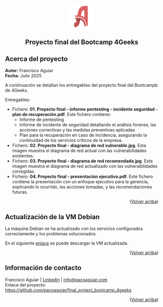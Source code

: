<!-- 
Entrega del proyecto final del Bootcamp 4Geeks 
Autor: Francisco Aguiar
Fecha: julio 2025
-->
<a id="readme-top"></a>

<!-- PROJECT LOGO -->
<br />
<div align="center">
  <a href="https://github.com/othneildrew/Best-README-Template">
    <img src="images/logo_ati.png" alt="Logo" width="80" height="80">
  </a>
  <h2 align="center">Proyecto final del Bootcamp 4Geeks</h2>
</div>

## Acerca del proyecto

<strong>Autor:</strong> Francisco Aguiar
<br>
<strong>Fecha:</strong> Julio 2025
<br>

A continuación se detallan los entregables del proyecto final del Bootcampb de 4Geeks.

Entregables:
* Fichero: <strong>01. Proyecto final - informe pentesting - incidente seguridad - plan de recuperación.pdf</strong>. Este fichero contiene:
  * Informe de pentesting
  * Informe de incidente de seguridad detallando el análisis forense, las acciones correctivas y las medidas preventivas aplicadas
  * Plan para la recuperación en caso de incidencia, asegurando la continuidad de los servicios críticos de la empresa.
* Fichero: <strong>02. Proyecto final - diagrama de red vulnerable.jpg</strong>. Esta imagen muestra el diagrama de red actual con las vulnerabilidades existentes.
* Fichero: <strong>03. Proyecto final - diagrama de red recomendada.jpg</strong>. Esta imagen muestra el diagrama de red actualizado con las vulnerabilidades corregidas.
* Fichero: <strong>04. Proyecto final - presentación ejecutiva.pdf</strong>. Este fichero contiene la presentación con un enfoque ejecutivo para la gerencia, explicando lo ocurrido, las acciones tomadas, y las recomendaciones futuras.

<p align="right">(<a href="#readme-top">Volver arriba</a>)</p>

## Actualización de la VM Debian

La máquina Debian se ha actualizado con los servicios configurados correctamente y los problemas solucionados.

En el siguiente <a href="https://drive.google.com/file/d/1kiBepUGsdzZC7CzmG-8XA4mU-8IiF67o/view?usp=sharing">enlace</a> se puede descargar la VM actualizada.

<p align="right">(<a href="#readme-top">Volver arriba</a>)</p>

## Información de contacto

Francisco Aguiar | <a href="https://www.linkedin.com/in/francisco-aguiar-rodr%C3%ADguez-04ba3b1b/">Linkedin</a> | <a href="mailto:info@pacoaguiar.com">info@pacoaguiar.com</a>
<br>
Enlace del proyecto: <a href="https://github.com/pacoaguiar/final_project_bootcamp_4geeks">https://github.com/pacoaguiar/final_project_bootcamp_4geeks</a>

<p align="right">(<a href="#readme-top">Volver arriba</a>)</p>
